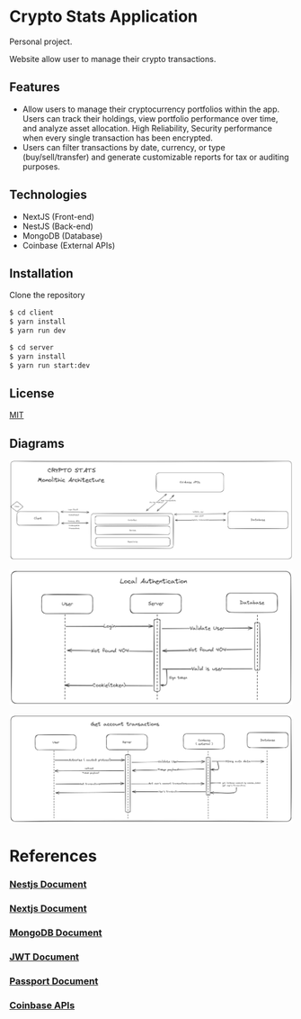 # Crypto Stats Application

Personal project.

Website allow user to manage their crypto transactions.

## Features

- Allow users to manage their cryptocurrency portfolios within the app. Users can track their holdings, view portfolio performance over time, and analyze asset allocation.
High Reliability, Security performance when every single transaction has been encrypted.
- Users can filter transactions by date, currency, or type (buy/sell/transfer) and generate customizable reports for tax or auditing purposes.

## Technologies

- NextJS (Front-end)
- NestJS (Back-end)
- MongoDB (Database)
- Coinbase (External APIs)

## Installation

Clone the repository

```
$ cd client
$ yarn install
$ yarn run dev
```

```
$ cd server
$ yarn install
$ yarn run start:dev
```

## License

[MIT](https://choosealicense.com/licenses/mit/)

## Diagrams

![Monolithic Architecture](/assets/image.png)

![Local Authentication](/assets/image-3.png)

![Get Coinbase Transactions](/assets/image-4.png)

# References

### [Nestjs Document](https://nestjs.com/)

### [Nextjs Document](https://nextjs.org/)

### [MongoDB Document](https://www.mongodb.com/)

### [JWT Document](https://jwt.io/)

### [Passport Document](http://www.passportjs.org/)

### [Coinbase APIs](https://www.coinbase.com/)
